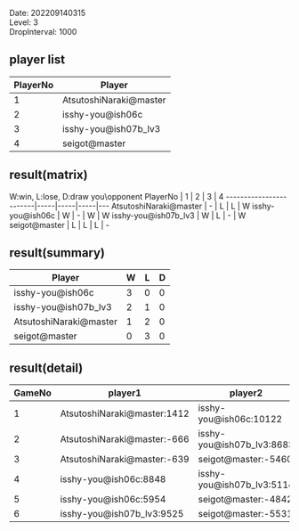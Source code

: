 Date: 202209140315  
Level: 3  
DropInterval: 1000  
## player list
PlayerNo  |  Player
----------|------------------------
1         |  AtsutoshiNaraki@master
2         |  isshy-you@ish06c
3         |  isshy-you@ish07b_lv3
4         |  seigot@master
## result(matrix)
W:win, L:lose, D:draw
you\opponent PlayerNo   |  1  |  2  |  3  |  4
------------------------|-----|-----|-----|---
AtsutoshiNaraki@master  |  -  |  L  |  L  |  W
isshy-you@ish06c        |  W  |  -  |  W  |  W
isshy-you@ish07b_lv3    |  W  |  L  |  -  |  W
seigot@master           |  L  |  L  |  L  |  -
## result(summary)
Player                  |  W  |  L  |  D
------------------------|-----|-----|---
isshy-you@ish06c        |  3  |  0  |  0
isshy-you@ish07b_lv3    |  2  |  1  |  0
AtsutoshiNaraki@master  |  1  |  2  |  0
seigot@master           |  0  |  3  |  0
## result(detail)
GameNo  |  player1                      |  player2
--------|-------------------------------|---------------------------
1       |  AtsutoshiNaraki@master:1412  |  isshy-you@ish06c:10122
2       |  AtsutoshiNaraki@master:-666  |  isshy-you@ish07b_lv3:8683
3       |  AtsutoshiNaraki@master:-639  |  seigot@master:-5460
4       |  isshy-you@ish06c:8848        |  isshy-you@ish07b_lv3:5114
5       |  isshy-you@ish06c:5954        |  seigot@master:-4842
6       |  isshy-you@ish07b_lv3:9525    |  seigot@master:-5531
